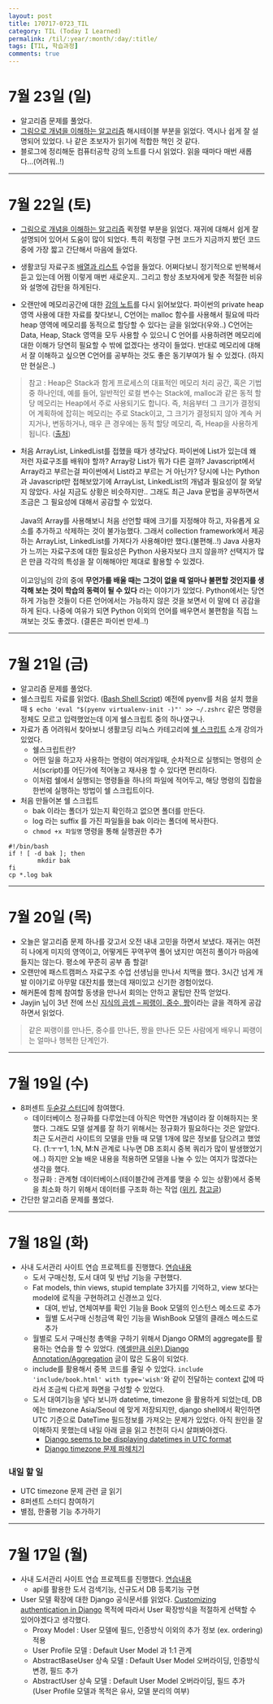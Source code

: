 ```yaml
---
layout: post
title: 170717-0723_TIL
category: TIL (Today I Learned)
permalink: /til/:year/:month/:day/:title/
tags: [TIL, 학습과정]
comments: true
---
```

# 7월 23일 (일)
- 알고리즘 문제를 풀었다.
- [그림으로 개념을 이해하는 알고리즘](http://www.hanbit.co.kr/store/books/look.php?p_code=B5896248244) 해시테이블 부분을 읽었다. 역시나 쉽게 잘 설명되어 있었다. 나 같은 초보자가 읽기에 적합한 책인 것 같다.
- 블로그에 정리해둔 컴퓨터공학 강의 노트를 다시 읽었다. 읽을 때마다 매번 새롭다...(어려워..!)

---
# 7월 22일 (토)
- [그림으로 개념을 이해하는 알고리즘](http://www.hanbit.co.kr/store/books/look.php?p_code=B5896248244) 퀵정렬 부분을 읽었다. 재귀에 대해서 쉽게 잘 설명되어 있어서 도움이 많이 되었다. 특히 퀵정렬 구현 코드가 지금까지 봤던 코드 중에 가장 짧고 간단해서 마음에 들었다.

- 생활코딩 자료구조 [배열과 리스트](https://opentutorials.org/module/1335) 수업을 들었다. 어쩌다보니 정기적으로 반복해서 듣고 있는데 어쩜 이렇게 매번 새로운지.. 그리고 항상 초보자에게 맞춘 적절한 비유와 설명에 감탄을 하게된다.

- 오랜만에 메모리공간에 대한 [강의 노트](https://zehye.github.io/cs/2017/04/13/cs-15-1/)를 다시 읽어보았다. 파이썬의 private heap 영역 사용에 대한 자료를 찾다보니, C언어는 malloc 함수를 사용해서 필요에 따라 heap 영역에 메모리를 동적으로 할당할 수 있다는 글을 읽었다(우와..) C언어는 Data, Heap, Stack 영역을 모두 사용할 수 있으니 C 언어를 사용하려면 메모리에 대한 이해가 당연히 필요할 수 밖에 없겠다는 생각이 들었다. 반대로 메모리에 대해서 잘 이해하고 싶으면 C언어를 공부하는 것도 좋은 동기부여가 될 수 있겠다. (하지만 현실은..)    <br>    
> 참고 : Heap은 Stack과 함게 프로세스의 대표적인 메모리 처리 공간, 혹은 기법중 하나인데, 예를 들어, 일반적인 로컬 변수는 Stack에, malloc과 같은 동적 할당 메모리는 Heap에서 주로 사용되기도 합니다. 즉, 처음부터 그 크기가 결정되어 계획하에 잡히는 메모리는 주로 Stack이고, 그 크기가 결정되지 않아 계속 커지거나, 변동하거나, 매우 큰 경우에는 동적 할당 메모리, 즉, Heap을 사용하게 됩니다. ([출처](http://greenfishblog.tistory.com/224))

- 처음 ArrayList, LinkedList를 접했을 때가 생각났다. 파이썬에 List가 있는데 왜 저런 자료구조를 배워야 할까? Array랑 List가 뭐가 다른 걸까? Javascript에서 Array라고 부르는걸 파이썬에서 List라고 부르는 거 아닌가? 당시에 나는 Python과 Javascript만 접해보았기에 ArrayList, LinkedList의 개념과 필요성이 잘 와닿지 않았다. 사실 지금도 상황은 비슷하지만.. 그래도 최근 Java 문법을 공부하면서 조금은 그 필요성에 대해서 공감할 수 있었다.     <br>     
Java의 Array를 사용해보니 처음 선언할 때에 크기를 지정해야 하고, 자유롭게 요소를 추가하고 삭제하는 것이 불가능했다. 그래서 collection framework에서 제공하는 ArrayList, LinkedList를 가져다가 사용해야만 했다.(불편해..!) Java 사용자가 느끼는 자료구조에 대한 필요성은 Python 사용자보다 크지 않을까? 선택지가 많은 만큼 각각의 특성을 잘 이해해야만 제대로 활용할 수 있겠다.    <br>    
이고잉님의 강의 중에 **무언가를 배울 때는 그것이 없을 때 얼마나 불편할 것인지를 생각해 보는 것이 학습의 동력이 될 수 있다** 라는 이야기가 있었다. Python에서는 당연하게 가능한 것들이 다른 언어에서는 가능하지 않은 것을 보면서 이 말에 더 공감을 하게 된다. 나중에 여유가 되면 Python 이외의 언어를 배우면서 불편함을 직접 느껴보는 것도 좋겠다. (결론은 파이썬 만세..!)

---

# 7월 21일 (금)
- 알고리즘 문제를 풀었다.
- 쉘스크립트 자료를 읽었다. ([Bash Shell Script](https://www.gitbook.com/book/mug896/shell-script/details)) 예전에 pyenv를 처음 설치 했을때 `$ echo 'eval "$(pyenv virtualenv-init -)"' >> ~/.zshrc` 같은 명령을 정체도 모르고 입력했었는데 이게 쉘스크립트 중의 하나였구나.
- 자료가 좀 어려워서 찾아보니 생활코딩 리눅스 카테고리에 [쉘 스크립트](https://opentutorials.org/course/2598/14204) 소개 강의가 있었다.
  - 쉘스크립트란?
  - 어떤 일을 하고자 사용하는 명령이 여러개일때, 순차적으로 실행되는 명령의 순서(script)를 어딘가에 적어놓고 재사용 할 수 있다면 편리하다.
  - 이처럼 쉘에서 실행되는 명령들을 하나의 파일에 적어두고, 해당 명령의 집합을 한번에 실행하는 방법이 쉘 스크립트이다.
- 처음 만들어본 쉘 스크립트
  - bak 이라는 폴더가 있는지 확인하고 없으면 폴더를 만든다.
  - log 라는 suffix 를 가진 파일들을 bak 이라는 폴더에 복사한다.
  - `chmod +x 파일명` 명령을 통해 실행권한 추가

```shell
#!/bin/bash
if ! [ -d bak ]; then
        mkdir bak
fi
cp *.log bak
```


---
# 7월 20일 (목)
- 오늘은 알고리즘 문제 하나를 갖고서 오전 내내 고민을 하면서 보냈다. 재귀는 여전히 나에게 미지의 영역이고, 어떻게든 꾸역꾸역 풀어 냈지만 여전히 풀이가 마음에 들지는 않는다. 평소에 꾸준히 공부 좀 할걸!
- 오랜만에 패스트캠퍼스 자료구조 수업 선생님을 만나서 치맥을 했다. 3시간 넘게 개발 이야기로 아무말 대잔치를 했는데 재미있고 신기한 경험이었다.
- 해커톤에 함께 참여할 동생을 만나서 회의는 안하고 꿀팁만 잔뜩 얻었다.
- Jayjin 님이 3년 전에 쓰신 [지식의 곱셈 – 찌랭이, 중수, 짱](https://milooy.wordpress.com/2014/06/19/%EC%A7%80%EC%8B%9D%EC%9D%98-%EA%B3%B1%EC%85%88-%EC%B0%8C%EB%9E%AD%EC%9D%B4-%EC%A4%91%EC%88%98-%EC%A7%B1/)이라는 글을 격하게 공감하면서 읽었다.
> 같은 찌랭이를 만나든, 중수를 만나든, 짱을 만나든 모든 사람에게 배우니 찌랭이는 얼마나 행복한 단계인가.

---

# 7월 19일 (수)
- 8퍼센트 [두숟갈 스터디](https://8percent.github.io/2017-06-30/%EC%8A%A4%ED%84%B0%EB%94%94%EC%8B%9C%EC%9E%91/)에 참여했다.
  - 데이터베이스 정규화를 다루었는데 아직은 막연한 개념이라 잘 이해하지는 못했다. 그래도 모델 설계를 잘 하기 위해서는 정규화가 필요하다는 것은 알았다. 최근 도서관리 사이트의 모델을 만들 때 모델 1개에 많은 정보를 담으려고 했었다. (1:ㅜㅜ1, 1:N, M:N 관계로 나누면 DB 조회시 중복 쿼리가 많이 발생했었기에..) 하지만 오늘 배운 내용을 적용하면 모델을 나눌 수 있는 여지가 많겠다는 생각을 했다.
  - 정규화 : 관계형 데이터베이스(테이블간에 관계를 맺을 수 있는 상황)에서 중복을 최소화 하기 위해서 데이터를 구조화 하는 작업 ([위키](https://ko.wikipedia.org/wiki/%EB%8D%B0%EC%9D%B4%ED%84%B0%EB%B2%A0%EC%9D%B4%EC%8A%A4_%EC%A0%95%EA%B7%9C%ED%99%94), [참고글](https://blog.lael.be/post/71))
- 간단한 알고리즘 문제를 풀었다.

---

# 7월 18일 (화)
- 사내 도서관리 사이트 연습 프로젝트를 진행했다. [연습내용](https://github.com/zehye/our-book/commits/master)
  - 도서 구매신청, 도서 대여 및 반납 기능을 구현했다.
  - Fat models, thin views, stupid template 3가지를 기억하고, view 보다는 model에 로직을 구현하려고 신경쓰고 있다.
    - 대여, 반납, 연체여부를 확인 기능을 Book 모델의 인스턴스 메소드로 추가
    - 월별 도서구매 신청금액 확인 기능을 WishBook 모델의 클래스 메소드로 추가
  - 월별로 도서 구매신청 총액을 구하기 위해서 Django ORM의 aggregate를 활용하는 연습을 할 수 있었다. [(엑셀만큼 쉬운) Django Annotation/Aggregation](http://raccoonyy.github.io/django-annotate-and-aggregate-like-as-excel/) 글이 많은 도움이 되었다.
  - include를 활용해서 중복 코드를 줄일 수 있었다. `include 'include/book.html' with type='wish'`와 같이 전달하는 context 값에 따라서 조금씩 다르게 화면을 구성할 수 있었다.
  - 도서 대여기능을 넣다 보니까 datetime, timezone 을 활용하게 되었는데, DB에는 timezone Asia/Seoul 에 맞게 저장되지만, django shell에서 확인하면 UTC 기준으로 DateTime 필드정보를 가져오는 문제가 있었다. 아직 원인을 잘 이해하지 못했는데 내일 아래 글을 읽고 천천히 다시 살펴봐야겠다.
    - [Django seems to be displaying datetimes in UTC format](https://stackoverflow.com/questions/19134191/django-seems-to-be-displaying-datetimes-in-utc-format)
    - [Django timezone 문제 파헤치기](https://8percent.github.io/2017-05-31/django-timezone-problem/)

### 내일 할 일
- UTC timezone 문제 관련 글 읽기
- 8퍼센트 스터디 참여하기
- 별점, 한줄평 기능 추가하기

---

# 7월 17일 (월)
- 사내 도서관리 사이트 연습 프로젝트를 진행했다. [연습내용](https://github.com/zehye/our-book/commits/master)
  - api를 활용한 도서 검색기능, 신규도서 DB 등록기능 구현
- User 모델 확장에 대한 Django 공식문서를 읽었다. [Customizing authentication in Django](https://docs.djangoproject.com/en/1.11/topics/auth/customizing/) 목적에 따라서 User 확장방식을 적절하게 선택할 수 있어야겠다고 생각했다.
  - Proxy Model : User 모델에 필드, 인증방식 이외의 추가 정보 (ex. ordering) 적용
  - User Profile 모델 : Default User Model 과 1:1 관계
  - AbstractBaseUser 상속 모델 : Default User Model 오버라이딩, 인증방식 변경, 필드 추가
  - AbstractUser 상속 모델 : Default User Model 오버라이딩, 필드 추가 (User Profile 모델과 목적은 유사, 모델 분리의 여부)
